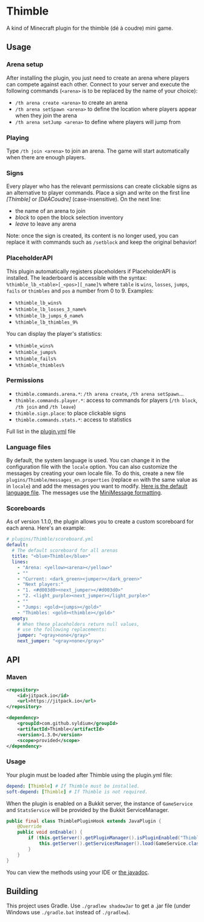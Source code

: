 # Thimble
A kind of Minecraft plugin for the thimble (dé à coudre) mini game.

## Usage

### Arena setup

After installing the plugin, you just need to create an arena where players can compete against each other.
Connect to your server and execute the following commands (`<arena>` is to be replaced by the name of your choice):
- `/th arena create <arena>` to create an arena
- `/th arena setSpawn <arena>` to define the location where players appear when they join the arena
- `/th arena setJump <arena>` to define where players will jump from

### Playing

Type `/th join <arena>` to join an arena. The game will start automatically when there are enough players.

### Signs

Every player who has the relevant permissions can create clickable signs as an alternative to player commands.
Place a sign and write on the first line *[Thimble]* or *[DéÀCoudre]* (case-insensitive). On the next line:

- the name of an arena to join
- *block* to open the block selection inventory
- *leave* to leave any arena

Note: once the sign is created, its content is no longer used, you can replace it with commands such as `/setblock` and keep the original behavior!

### PlaceholderAPI

This plugin automatically registers placeholders if PlaceholderAPI is installed.
The leaderboard is accessible with the syntax: `%thimble_lb_<table>[_<pos>][_name]%` where `table` is `wins`, `losses`, `jumps`, `fails` or `thimbles` and `pos` a number from 0 to 9.
Examples:
- `%thimble_lb_wins%`
- `%thimble_lb_losses_3_name%`
- `%thimble_lb_jumps_6_name%`
- `%thimble_lb_thimbles_9%`

You can display the player's statistics:
- `%thimble_wins%`
- `%thimble_jumps%`
- `%thimble_fails%`
- `%thimble_thimbles%`

### Permissions

- `thimble.commands.arena.*`: `/th arena create`, `/th arena setSpawn`...
- `thimble.commands.player.*`: access to commands for players (`/th block`, `/th join` and `/th leave`)
- `thimble.sign.place`: to place clickable signs
- `thimble.commands.stats.*`: access to statistics

Full list in the [plugin.yml](bukkit/src/main/resources/plugin.yml) file

### Language files

By default, the system language is used. You can change it in the configuration file with the `locale` option.
You can also customize the messages by creating your own locale file.
To do this, create a new file `plugins/Thimble/messages_en.properties` (replace `en` with the same value as in `locale`) and add the messages you want to modify. [Here is the default language file](common/src/main/resources/messages.properties).
The messages use the [MiniMessage formatting](https://docs.adventure.kyori.net/minimessage.html#format).

### Scoreboards

As of version 1.1.0, the plugin allows you to create a custom scoreboard for each arena. Here's an example:
```yml
# plugins/Thimble/scoreboard.yml
default:
  # The default scoreboard for all arenas
  title: "<blue>Thimble</blue>"
  lines:
    - "Arena: <yellow><arena></yellow>"
    - ""
    - "Current: <dark_green><jumper></dark_green>"
    - "Next players:"
    - "1. <#d003d0><next_jumper></#d003d0>"
    - "2. <light_purple><next_jumper></light_purple>"
    - ""
    - "Jumps: <gold><jumps></gold>"
    - "Thimbles: <gold><thimble></gold>"
  empty:
    # When these placeholders return null values,
    # use the following replacements:
    jumper: "<gray>none</gray>"
    next_jumper: "<gray>none</gray>"
```

## API

### Maven

```xml
<repository>
    <id>jitpack.io</id>
    <url>https://jitpack.io</url>
</repository>
```
```xml
<dependency>
    <groupId>com.github.syldium</groupId>
    <artifactId>Thimble</artifactId>
    <version>1.3.0</version>
    <scope>provided</scope>
</dependency>
```

### Usage

Your plugin must be loaded after Thimble using the plugin.yml file:
```yml
depend: [Thimble] # If Thimble must be installed.
soft-depend: [Thimble] # If Thimble is not required.
```
When the plugin is enabled on a Bukkit server, the instance of `GameService` and `StatsService` will be provided by the Bukkit ServiceManager.
```java
public final class ThimblePluginHook extends JavaPlugin {
    @Override
    public void onEnable() {
        if (this.getServer().getPluginManager().isPluginEnabled("Thimble")) { // If it's a soft-depend
            this.getServer().getServicesManager().load(GameService.class);
        }
    }
}
```
You can view the methods using your IDE or [the javadoc](https://javadoc.jitpack.io/com/github/syldium/Thimble/1.2.1/javadoc/).

## Building

This project uses Gradle. Use `./gradlew shadowJar` to get a .jar file (under Windows use `./gradle.bat` instead of `./gradlew`).
